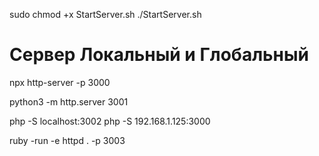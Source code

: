 sudo chmod +x StartServer.sh
./StartServer.sh


# Сервер Локальный и Глобальный
npx http-server -p 3000

python3 -m http.server 3001

php -S localhost:3002
php -S 192.168.1.125:3000

ruby -run -e httpd . -p 3003